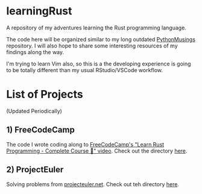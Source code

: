 # learningRust

A repository of my adventures learning the Rust programming language. 

The code here will be organized similar to my long outdated [PythonMusings](https://github.com/benyamindsmith/PythonMusings) repository. I will also hope to share some interesting resources of my findings along the way.

I'm trying to learn Vim also, so this is a the developing experience is going to be totally different than my usual RStudio/VSCode workflow. 

# List of Projects 

(Updated Periodically)

## 1) FreeCodeCamp

The code I wrote coding along to [FreeCodeCamp's "Learn Rust Programming - Complete Course 🦀" video](https://www.youtube.com/watch?v=BpPEoZW5IiY&ab_channel=freeCodeCamp.org). Check out the directory [here]().

## 2) ProjectEuler

Solving problems from [projecteuler.net](https://projecteuler.net/archives). Check out teh directory [here]().
